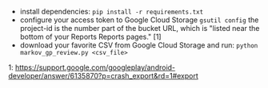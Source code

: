 * install dependencies: `pip install -r requirements.txt`
* configure your access token to Google Cloud Storage `gsutil config`
  the project-id is the number part of the bucket URL, which is "listed near the bottom of your Reports Reports pages." [1]
* download your favorite CSV from Google Cloud Storage and run: `python markov_gp_review.py <csv_file>`

1: https://support.google.com/googleplay/android-developer/answer/6135870?p=crash_export&rd=1#export
